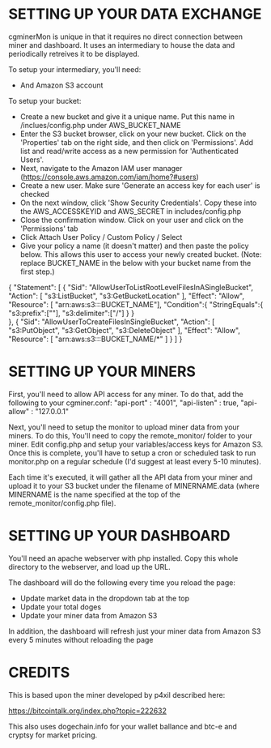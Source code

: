 SETTING UP YOUR DATA EXCHANGE
===================================================
cgminerMon is unique in that it requires no direct connection between miner and dashboard. It uses an intermediary to house the data and periodically retreives it to be displayed.

To setup your intermediary, you'll need:

- And Amazon S3 account

To setup your bucket:

- Create a new bucket and give it a unique name. Put this name in /inclues/config.php under AWS_BUCKET_NAME
- Enter the S3 bucket browser, click on your new bucket. Click on the 'Properties' tab on the right side, and then click on 'Permissions'. Add list and read/write access as a new permission for 'Authenticated Users'.
- Next, navigate to the Amazon IAM user manager (https://console.aws.amazon.com/iam/home?#users)
- Create a new user. Make sure 'Generate an access key for each user' is checked
- On the next window, click 'Show Security Credentials'. Copy these into the AWS_ACCESSKEYID and AWS_SECRET in includes/config.php
- Close the confirmation window. Click on your user and click on the 'Permissions' tab
- Click Attach User Policy / Custom Policy / Select
- Give your policy a name (it doesn't matter) and then paste the policy below. This allows this user to access your newly created bucket. (Note: replace BUCKET_NAME in the below with your bucket name from the first step.)

{
  "Statement": [
    {
      "Sid": "AllowUserToListRootLevelFilesInASingleBucket",
      "Action": [ "s3:ListBucket", "s3:GetBucketLocation" ],
      "Effect": "Allow",
      "Resource": [ "arn:aws:s3:::BUCKET_NAME"],
      "Condition":{ 
            "StringEquals":{
                    "s3:prefix":[""], 
                    "s3:delimiter":["/"]
             }
       }  
    },
    {
      "Sid": "AllowUserToCreateFilesInSingleBucket",
      "Action": [ "s3:PutObject", "s3:GetObject", "s3:DeleteObject" ],
      "Effect": "Allow",
      "Resource": [ "arn:aws:s3:::BUCKET_NAME/*"  ]
    }
  ]
}  

SETTING UP YOUR MINERS
===================================================
First, you'll need to allow API access for any miner. To do that, add the following to your cgminer.conf:
"api-port" : "4001",
"api-listen" : true,
"api-allow" : "127.0.0.1"

Next, you'll need to setup the monitor to upload miner data from your miners. To do this, You'll need to copy the remote_monitor/ folder to your miner. Edit config.php and setup your variables/access keys for Amazon S3. Once this is complete, you'll have to setup a cron or scheduled task to run monitor.php on a regular schedule (I'd suggest at least every 5-10 minutes). 

Each time it's executed, it will gather all the API data from your miner and upload it to your S3 bucket under the filename of MINERNAME.data (where MINERNAME is the name specified at the top of the remote_monitor/config.php file).

SETTING UP YOUR DASHBOARD
===================================================
You'll need an apache webserver with php installed. Copy this whole directory to the webserver, and load up the URL. 

The dashboard will do the following every time you reload the page:

- Update market data in the dropdown tab at the top
- Update your total doges
- Update your miner data from Amazon S3

In addition, the dashboard will refresh just your miner data from Amazon S3 every 5 minutes without reloading the page 

CREDITS
===================================================

This is based upon the miner developed by p4xil described here:

https://bitcointalk.org/index.php?topic=222632

This also uses dogechain.info for your wallet ballance and btc-e and cryptsy for market pricing.